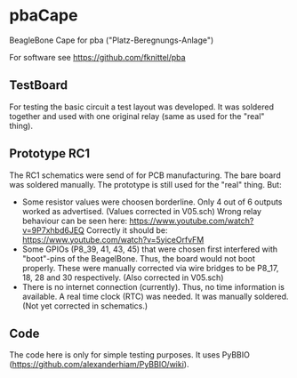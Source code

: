 pbaCape
=======

BeagleBone Cape for pba ("Platz-Beregnungs-Anlage")

For software see https://github.com/fknittel/pba

## TestBoard
For testing the basic circuit a test layout was developed. It was soldered together and used with one original relay (same as used for the "real" thing).

## Prototype RC1
The RC1 schematics were send of for PCB manufacturing. The bare board was soldered manually. The prototype is still used for the "real" thing. But:
- Some resistor values were choosen borderline. Only 4 out of 6 outputs worked as advertised. (Values corrected in V05.sch)
  Wrong relay behaviour can be seen here: https://www.youtube.com/watch?v=9P7xhbd6JEQ 
  Correctly it should be: https://www.youtube.com/watch?v=5yiceOrfvFM 
- Some GPIOs (P8_39, 41, 43, 45) that were chosen first interfered with "boot"-pins of the BeagelBone. Thus, the board would not boot properly.
  These were manually corrected via wire bridges to be P8_17, 18, 28 and 30 respectively. (Also corrected in V05.sch)
- There is no internet connection (currently). Thus, no time information is available. A real time clock (RTC) was needed. It was manually soldered. 
  (Not yet corrected in schematics.)

## Code
The code here is only for simple testing purposes. It uses PyBBIO (https://github.com/alexanderhiam/PyBBIO/wiki).